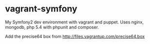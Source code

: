 vagrant-symfony
===============

My Symfony2 dev environment with vagrant and puppet. Uses nginx, mongodb, php 5.4 with phpunit and composer.

Add the precise64 box from http://files.vagrantup.com/precise64.box
